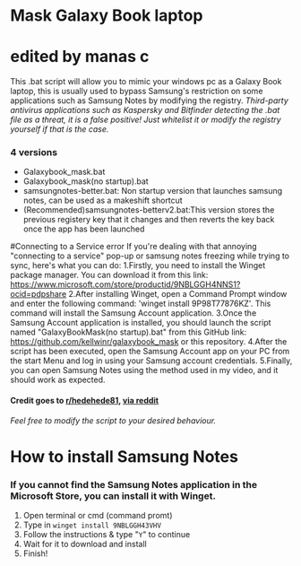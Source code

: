 # Mask Galaxy Book laptop 
# edited  by manas c
This .bat script will allow you to mimic your windows pc as a Galaxy Book laptop, this is usually used to bypass Samsung's restriction on some applications such as Samsung Notes by modifying the registry. _Third-party antivirus applications such as Kaspersky and Bitfinder detecting the .bat file as a threat, it is a false positive! Just whitelist it or modify the registry yourself if that is the case._

### 4 versions
- Galaxybook_mask.bat
- Galaxybook_mask(no startup).bat
- samsungnotes-better.bat: Non startup version that launches samsung   notes, can be used as  a makeshift shortcut
- (Recommended)samsungnotes-betterv2.bat:This version stores the previous  registery key that it changes  and then reverts the key back  once the  app has  been launched

#Connecting to a Service error
If you're dealing with that annoying "connecting to a service" pop-up or samsung notes freezing while trying to sync, here's what you can do:
1.Firstly, you need to install the Winget package manager. You can download it from this link:
<https://www.microsoft.com/store/productid/9NBLGGH4NNS1?ocid=pdpshare>
2.After installing Winget, open a Command Prompt window and enter the following command: 'winget  install 9P98T77876KZ'. This command will install the Samsung Account application.
3.Once the Samsung Account application is installed, you should launch the script named "GalaxyBookMask(no startup).bat" from this GitHub link: <https://github.com/kellwinr/galaxybook_mask>
or this repository.
4.After the script has been executed, open the Samsung Account app on your PC from the start Menu and log in using your Samsung account credentials.
5.Finally, you can open Samsung Notes using the method used in my video, and it should work as expected.


#### Credit goes to [r/hedehede81](https://www.reddit.com/user/hedehede81), [via reddit](https://www.reddit.com/r/GalaxyBook/comments/15v05bv/samsung_notes_does_not_run_on_nongalaxy_book/?utm_source=share&utm_medium=web2x&context=3)
_Feel free to modify the script to your desired behaviour._

# How to install Samsung Notes
### If you cannot find the Samsung Notes application in the Microsoft Store, you can install it with Winget.
1. Open terminal or cmd (command promt)
2. Type in `winget install 9NBLGGH43VHV`
3. Follow the instructions & type "`Y`" to continue
4. Wait for it to download and install
5. Finish! 
